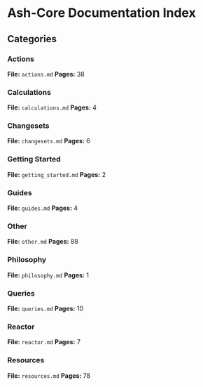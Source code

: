 # Ash-Core Documentation Index

## Categories

### Actions
**File:** `actions.md`
**Pages:** 38

### Calculations
**File:** `calculations.md`
**Pages:** 4

### Changesets
**File:** `changesets.md`
**Pages:** 6

### Getting Started
**File:** `getting_started.md`
**Pages:** 2

### Guides
**File:** `guides.md`
**Pages:** 4

### Other
**File:** `other.md`
**Pages:** 88

### Philosophy
**File:** `philosophy.md`
**Pages:** 1

### Queries
**File:** `queries.md`
**Pages:** 10

### Reactor
**File:** `reactor.md`
**Pages:** 7

### Resources
**File:** `resources.md`
**Pages:** 78
